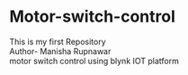 # Motor-switch-control
This is my first Repository
<br>
Author- Manisha Rupnawar
<br>
motor switch control using blynk IOT platform
